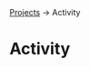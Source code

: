 <div class="breadcrumbs">
    <a href="/user-guide/projects/">Projects</a>
    → Activity
</div>

# Activity
